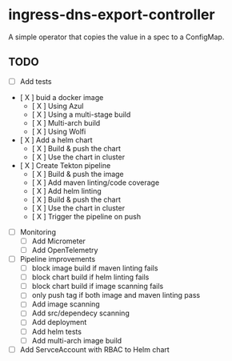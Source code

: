 # ingress-dns-export-controller

A simple operator that copies the value in a spec to a ConfigMap.

## TODO

* [ ] Add tests
* [ X ] buid a docker image
  * [ X ] Using Azul
  * [ X ] Using a multi-stage build
  * [ X ] Multi-arch build
  * [ X ] Using Wolfi
* [ X ] Add a helm chart
  * [ X ] Build & push the chart
  * [ X ] Use the chart in cluster
* [ X ] Create Tekton pipeline
  * [ X ] Build & push the image
  * [ X ] Add maven linting/code coverage
  * [ X ] Add helm linting
  * [ X ] Build & push the chart
  * [ X ] Use the chart in cluster
  * [ X ] Trigger the pipeline on push
* [ ] Monitoring
  * [ ] Add Micrometer
  * [ ] Add OpenTelemetry
*  [ ] Pipeline improvements
  * [  ] block image build if maven linting fails
  * [  ] block chart build if helm linting fails
  * [  ] block chart build if image scanning fails
  * [  ] only push tag if both image and maven linting pass
  * [  ] Add image scanning
  * [  ] Add src/dependecy scanning
  * [  ] Add deployment
  * [  ] Add helm tests
  * [  ] Add multi-arch image build
* [ ] Add ServceAccount with RBAC to Helm chart
